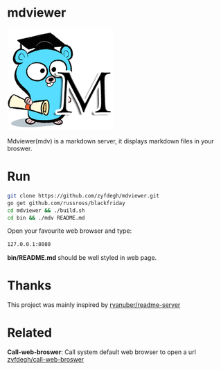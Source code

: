 # mdviewer
![Mdviewer logo](https://raw.githubusercontent.com/zyfdegh/mdviewer/master/raw/golang-markdown-viewer.png)

Mdviewer(mdv) is a markdown server, it displays markdown files in your broswer.

# Run

```sh
git clone https://github.com/zyfdegh/mdviewer.git
go get github.com/russross/blackfriday
cd mdviewer && ./build.sh
cd bin && ./mdv README.md
```

Open your favourite web browser and type:
```sh
127.0.0.1:8080
```

**bin/README.md** should be well styled in web page.

# Thanks

This project was mainly inspired by [ryanuber/readme-server][1]

# Related

**Call-web-broswer**: Call system default web browser to open a url [zyfdegh/call-web-broswer][2]

[1]:https://github.com/ryanuber/readme-server
[2]:https://github.com/zyfdegh/call-web-broswer